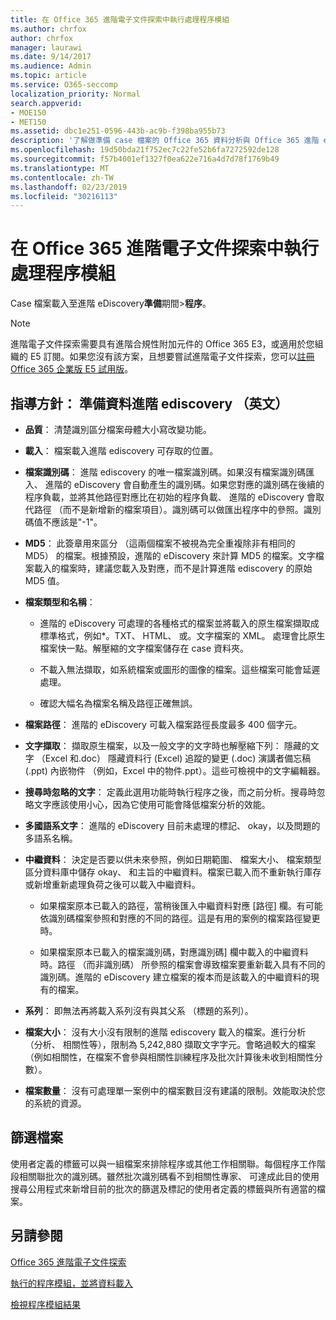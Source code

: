 ```yaml
---
title: 在 Office 365 進階電子文件探索中執行處理程序模組
ms.author: chrfox
author: chrfox
manager: laurawi
ms.date: 9/14/2017
ms.audience: Admin
ms.topic: article
ms.service: O365-seccomp
localization_priority: Normal
search.appverid:
- MOE150
- MET150
ms.assetid: dbc1e251-0596-443b-ac9b-f398ba955b73
description: '了解做準備 case 檔案的 Office 365 資料分析與 Office 365 進階 eDiscovery 的準則。  '
ms.openlocfilehash: 19d50bda21f752ec7c22fe52b6fa7272592de128
ms.sourcegitcommit: f57b4001ef1327f0ea622e716a4d7d78f1769b49
ms.translationtype: MT
ms.contentlocale: zh-TW
ms.lasthandoff: 02/23/2019
ms.locfileid: "30216113"
---
```

# <a name="run-the-process-module-in-office-365-advanced-ediscovery"></a>在 Office 365 進階電子文件探索中執行處理程序模組

Case 檔案載入至進階 eDiscovery**準備**期間\>**程序**。 
  
> [!NOTE]
> 進階電子文件探索需要具有進階合規性附加元件的 Office 365 E3，或適用於您組織的 E5 訂閱。如果您沒有該方案，且想要嘗試進階電子文件探索，您可以[註冊 Office 365 企業版 E5 試用版](https://go.microsoft.com/fwlink/p/?LinkID=698279)。 
  
## <a name="guidelines-preparing-data-for-advanced-ediscovery"></a>指導方針： 準備資料進階 ediscovery （英文）

- **品質**： 清楚識別區分檔案母體大小寫改變功能。
    
- **載入**： 檔案載入進階 ediscovery 可存取的位置。
    
- **檔案識別碼**： 進階 ediscovery 的唯一檔案識別碼。如果沒有檔案識別碼匯入、 進階的 eDiscovery 會自動產生的識別碼。如果您對應的識別碼在後續的程序負載，並將其他路徑對應比在初始的程序負載、 進階的 eDiscovery 會取代路徑 （而不是新增新的檔案項目）。識別碼可以做匯出程序中的參照。識別碼值不應該是"-1"。
    
- **MD5**： 此簽章用來區分 （這兩個檔案不被視為完全重複除非有相同的 MD5） 的檔案。根據預設，進階的 eDiscovery 來計算 MD5 的檔案。文字檔案載入的檔案時，建議您載入及對應，而不是計算進階 ediscovery 的原始 MD5 值。
    
- **檔案類型和名稱**：
    
  - 進階的 eDiscovery 可處理的各種格式的檔案並將載入的原生檔案擷取成標準格式，例如\*。TXT、 HTML、 或。文字檔案的 XML。 處理會比原生檔案快一點。解壓縮的文字檔案儲存在 case 資料夾。
    
  - 不載入無法擷取，如系統檔案或圖形的圖像的檔案。這些檔案可能會延遲處理。
    
  - 確認大幅名為檔案名稱及路徑正確無誤。
    
- **檔案路徑**： 進階的 eDiscovery 可載入檔案路徑長度最多 400 個字元。
    
- **文字擷取**： 擷取原生檔案，以及一般文字的文字時也解壓縮下列： 隱藏的文字 （Excel 和.doc） 隱藏資料行 (Excel) 追蹤的變更 (.doc) 演講者備忘稿 (.ppt) 內嵌物件 （例如，Excel 中的物件.ppt）。這些可檢視中的文字編輯器。
    
- **搜尋時忽略的文字**： 定義此選用功能時執行程序之後，而之前分析。搜尋時忽略文字應該使用小心，因為它使用可能會降低檔案分析的效能。
    
- **多國語系文字**： 進階的 eDiscovery 目前未處理的標記、 okay，以及問題的多語系名稱。
    
- **中繼資料**： 決定是否要以供未來參照，例如日期範圍、 檔案大小、 檔案類型區分資料庫中儲存 okay、 和主旨的中繼資料。檔案已載入而不重新執行庫存或新增重新處理負荷之後可以載入中繼資料。 
    
  - 如果檔案原本已載入的路徑，當稍後匯入中繼資料對應 [路徑] 欄。有可能依識別碼檔案參照和對應的不同的路徑。這是有用的案例的檔案路徑變更時。
    
  - 如果檔案原本已載入的檔案識別碼，對應識別碼] 欄中載入的中繼資料時。路徑 （而非識別碼） 所參照的檔案會導致檔案要重新載入具有不同的識別碼。進階的 eDiscovery 建立檔案的複本而是該載入的中繼資料的現有的檔案。
    
- **系列**： 即無法再將載入系列沒有與其父系 （標題的系列）。 
    
- **檔案大小**： 沒有大小沒有限制的進階 ediscovery 載入的檔案。進行分析 （分析、 相關性等），限制為 5,242,880 擷取文字字元。會略過較大的檔案 （例如相關性，在檔案不會參與相關性訓練程序及批次計算後未收到相關性分數）。
    
- **檔案數量**： 沒有可處理單一案例中的檔案數目沒有建議的限制。效能取決於您的系統的資源。 
    
## <a name="filtering-files"></a>篩選檔案

使用者定義的標籤可以與一組檔案來排除程序或其他工作相關聯。每個程序工作階段相關聯批次的識別碼。雖然批次識別碼看不到相關性專家、 可達成此目的使用搜尋公用程式來新增目前的批次的篩選及標記的使用者定義的標籤與所有適當的檔案。 
  
## <a name="see-also"></a>另請參閱

[Office 365 進階電子文件探索](office-365-advanced-ediscovery.md)
  
[執行的程序模組，並將資料載入](run-the-process-module-and-load-data-in-advanced-ediscovery.md)
  
[檢視程序模組結果](view-process-module-results-in-advanced-ediscovery.md)


